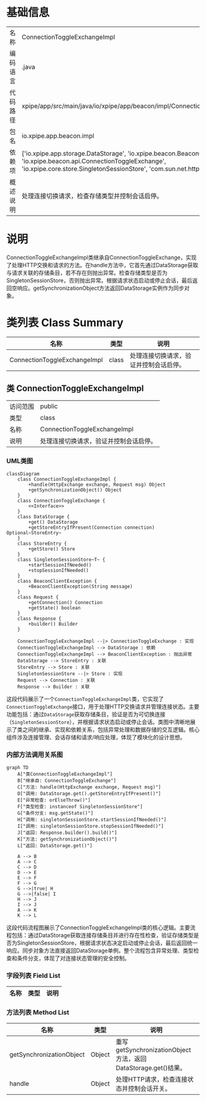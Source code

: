 # 基础信息

|      |      |
|------|------|
| 名称 | ConnectionToggleExchangeImpl |
| 编码语言 | .java |
| 代码路径 | xpipe/app/src/main/java/io/xpipe/app/beacon/impl/ConnectionToggleExchangeImpl.java |
| 包名 | io.xpipe.app.beacon.impl |
| 依赖项 | ['io.xpipe.app.storage.DataStorage', 'io.xpipe.beacon.BeaconClientException', 'io.xpipe.beacon.api.ConnectionToggleExchange', 'io.xpipe.core.store.SingletonSessionStore', 'com.sun.net.httpserver.HttpExchange'] |
| 概述说明 | 处理连接切换请求，检查存储类型并控制会话启停。 |

# 说明

ConnectionToggleExchangeImpl类继承自ConnectionToggleExchange，实现了处理HTTP交换和请求的方法。在handle方法中，它首先通过DataStorage获取与请求关联的存储条目，若不存在则抛出异常。检查存储类型是否为SingletonSessionStore，否则抛出异常。根据请求状态启动或停止会话，最后返回空响应。getSynchronizationObject方法返回DataStorage实例作为同步对象。

# 类列表 Class Summary

| 名称   | 类型  | 说明 |
|-------|------|-------------|
| ConnectionToggleExchangeImpl | class | 处理连接切换请求，验证并控制会话启停。 |



## 类 ConnectionToggleExchangeImpl

|      |      |
|------|------|
| 访问范围 | public |
| 类型 | class |
| 名称 | ConnectionToggleExchangeImpl |
| 说明 | 处理连接切换请求，验证并控制会话启停。 |


### UML类图

```mermaid
classDiagram
    class ConnectionToggleExchangeImpl {
        +handle(HttpExchange exchange, Request msg) Object
        +getSynchronizationObject() Object
    }
    class ConnectionToggleExchange {
        <<Interface>>
    }
    class DataStorage {
        +get() DataStorage
        +getStoreEntryIfPresent(Connection connection) Optional~StoreEntry~
    }
    class StoreEntry {
        +getStore() Store
    }
    class SingletonSessionStore~T~ {
        +startSessionIfNeeded()
        +stopSessionIfNeeded()
    }
    class BeaconClientException {
        +BeaconClientException(String message)
    }
    class Request {
        +getConnection() Connection
        +getState() boolean
    }
    class Response {
        +builder() Builder
    }

    ConnectionToggleExchangeImpl --|> ConnectionToggleExchange : 实现
    ConnectionToggleExchangeImpl --> DataStorage : 依赖
    ConnectionToggleExchangeImpl --> BeaconClientException : 抛出异常
    DataStorage --> StoreEntry : 关联
    StoreEntry --> Store : 关联
    SingletonSessionStore --|> Store : 实现
    Request --> Connection : 关联
    Response --> Builder : 关联
```

这段代码展示了一个`ConnectionToggleExchangeImpl`类，它实现了`ConnectionToggleExchange`接口，用于处理HTTP交换请求并管理连接状态。主要功能包括：通过`DataStorage`获取存储条目，验证是否为可切换连接（`SingletonSessionStore`），并根据请求状态启动或停止会话。类图中清晰地展示了类之间的继承、实现和依赖关系，包括异常处理和数据存储的交互逻辑。核心组件涉及连接管理、会话存储和请求/响应处理，体现了模块化的设计思想。


### 内部方法调用关系图

```mermaid
graph TD
    A["类ConnectionToggleExchangeImpl"]
    B["继承自: ConnectionToggleExchange"]
    C["方法: handle(HttpExchange exchange, Request msg)"]
    D["调用: DataStorage.get().getStoreEntryIfPresent()"]
    E["异常检查: orElseThrow()"]
    F["类型检查: instanceof SingletonSessionStore"]
    G["条件分支: msg.getState()"]
    H["调用: singletonSessionStore.startSessionIfNeeded()"]
    I["调用: singletonSessionStore.stopSessionIfNeeded()"]
    J["返回: Response.builder().build()"]
    K["方法: getSynchronizationObject()"]
    L["返回: DataStorage.get()"]

    A --> B
    A --> C
    C --> D
    D --> E
    E --> F
    F --> G
    G -->|true| H
    G -->|false| I
    H --> J
    I --> J
    A --> K
    K --> L
```

这段代码流程图展示了ConnectionToggleExchangeImpl类的核心逻辑。主要流程包括：通过DataStorage获取连接存储条目并进行存在性检查，验证存储类型是否为SingletonSessionStore，根据请求状态决定启动或停止会话，最后返回统一响应。同步对象方法直接返回DataStorage单例。整个流程包含异常处理、类型检查和条件分支，体现了对连接状态管理的安全控制。

### 字段列表 Field List

| 名称  | 类型  | 说明 |
|-------|-------|------|

### 方法列表 Method List

| 名称  | 类型  | 说明 |
|-------|-------|------|
| getSynchronizationObject | Object | 重写getSynchronizationObject方法，返回DataStorage.get()结果。 |
| handle | Object | 处理HTTP请求，检查连接状态并控制会话开关。 |




